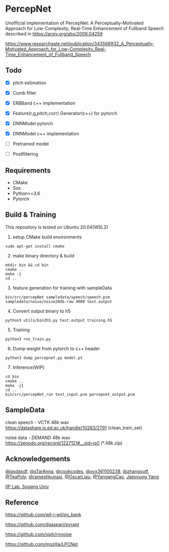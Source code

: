 # PercepNet
Unofficial implementation of PercepNet: A Perceptually-Motivated Approach for Low-Complexity, Real-Time Enhancement of Fullband Speech described in https://arxiv.org/abs/2008.04259

https://www.researchgate.net/publication/343568932_A_Perceptually-Motivated_Approach_for_Low-Complexity_Real-Time_Enhancement_of_Fullband_Speech

## Todo

- [X] pitch estimation
- [X] Comb filter
- [X] ERBBand c++ implementation
- [X] Feature(r,g,pitch,corr) Generator(c++) for pytorch
- [X] DNNModel pytorch
- [X] DNNModel c++ implementation
- [ ] Pretrained model
- [ ] Postfiltering


## Requirements
 - CMake
 - Sox
 - Python>=3.6
 - Pytorch
 
## Build & Training
This repository is tested on Ubuntu 20.04(WSL2)

1. setup CMake build environments
```
sudo apt-get install cmake
```
2. make binary directory & build
```
mkdir bin && cd bin
cmake ..
make -j
cd ..
```

3. feature generation for training with sampleData
```
bin/src/percepNet sampledata/speech/speech.pcm sampledata/noise/noise20db.raw 4000 test.output
```

4. Convert output binary to h5
```
python3 utils/bin2h5.py test.output training.h5
```

5. Training
```
python3 rnn_train.py
```

6. Dump weight from pytorch to c++ header
```
python3 dump_percepnet.py model.pt
```

7. Inference(WIP)
```
cd bin
cmake ..
make -j1
cd ..
bin/src/percepNet_run test_input.pcm percepnet_output.pcm
```

## SampleData

clean speech - VCTK 48k wav https://datashare.is.ed.ac.uk/handle/10283/2791 (clean_train_set)

noise data - DEMAND 48k wav https://zenodo.org/record/1227121#__sid=js0 (*.48k.zip)

## Acknowledgements
[@jasdasdf]( https://github.com/jasdasdf ), [@sTarAnna]( https://github.com/sTarAnna ), [@cookcodes]( https://github.com/cookcodes ), [@xyx361100238]( https://github.com/xyx361100238 ), [@zhangyutf]( https://github.com/zhangyutf ), [@TeaPoly](https://github.com/TeaPoly ), [@rameshkunasi]( https://github.com/rameshkunasi ),  [@OscarLiau]( https://github.com/OscarLiau ), [@YangangCao]( https://github.com/YangangCao ), [Jaeyoung Yang]( https://www.linkedin.com/in/jaeyoung-yang-354b21146 )

[IIP Lab. Sogang Univ]( http://iip.sogang.ac.kr/) 



## Reference
https://github.com/wil-j-wil/py_bank

https://github.com/dgaspari/pyrapt

https://github.com/xiph/rnnoise

https://github.com/mozilla/LPCNet
